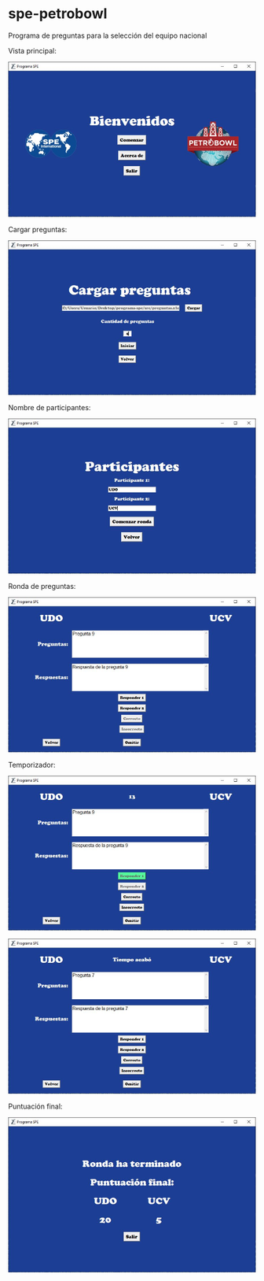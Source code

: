 # spe-petrobowl
Programa de preguntas para la selección del equipo nacional

Vista principal:

![principal](https://github.com/yeisonvirtual/spe-petrobowl/blob/main/imagenes/1.JPG)

Cargar preguntas:

![cargar preguntas](https://github.com/yeisonvirtual/spe-petrobowl/blob/main/imagenes/2.JPG)

Nombre de participantes:

![participantes](https://github.com/yeisonvirtual/spe-petrobowl/blob/main/imagenes/3.JPG)

Ronda de preguntas:

![ronda](https://github.com/yeisonvirtual/spe-petrobowl/blob/main/imagenes/4.JPG)

Temporizador:

![temporizador](https://github.com/yeisonvirtual/spe-petrobowl/blob/main/imagenes/5.JPG)

![temporizador](https://github.com/yeisonvirtual/spe-petrobowl/blob/main/imagenes/6.JPG)


Puntuación final:

![temporizador](https://github.com/yeisonvirtual/spe-petrobowl/blob/main/imagenes/7.JPG)
